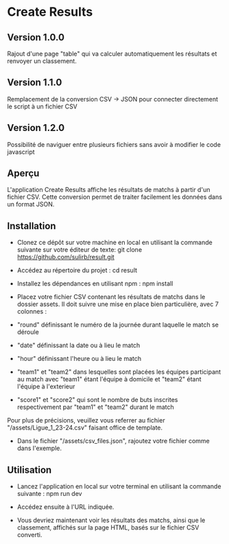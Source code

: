 # Create Results

## Version 1.0.0

Rajout d'une page "table" qui va calculer automatiquement les résultats et renvoyer un classement.

## Version 1.1.0

Remplacement de la conversion CSV -> JSON pour connecter directement le script à un fichier CSV

## Version 1.2.0

Possibilité de naviguer entre plusieurs fichiers sans avoir à modifier le code javascript

## Aperçu

L'application Create Results affiche les résultats de matchs à partir d'un fichier CSV. Cette conversion permet de traiter facilement les données dans un format JSON.

## Installation

- Clonez ce dépôt sur votre machine en local en utilisant la commande suivante sur votre éditeur de texte:
  git clone https://github.com/sulirb/result.git

- Accédez au répertoire du projet :
  cd result

- Installez les dépendances en utilisant npm :
  npm install

- Placez votre fichier CSV contenant les résultats de matchs dans le dossier assets. Il doit suivre une mise en place bien particulière, avec 7 colonnes :
- "round" définissant le numéro de la journée durant laquelle le match se déroule
- "date" définissant la date ou à lieu le match
- "hour" définissant l'heure ou à lieu le match
- "team1" et "team2" dans lesquelles sont placées les équipes participant au match avec "team1" étant l'équipe à domicile et "team2" étant l'équipe à l'exterieur
- "score1" et "score2" qui sont le nombre de buts inscrites respectivement par "team1" et "team2" durant le match

Pour plus de précisions, veuillez vous referrer au fichier "/assets/Ligue_1_23-24.csv" faisant office de template.

- Dans le fichier "/assets/csv_files.json", rajoutez votre fichier comme dans l'exemple.

## Utilisation

- Lancez l'application en local sur votre terminal en utilisant la commande suivante :
  npm run dev

- Accédez ensuite à l'URL indiquée.

- Vous devriez maintenant voir les résultats des matchs, ainsi que le classement, affichés sur la page HTML, basés sur le fichier CSV converti.
